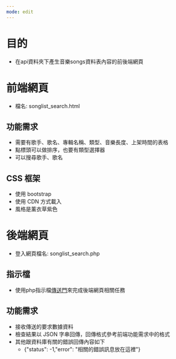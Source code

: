 ```yaml
---
mode: edit
---
```

# 目的
- 在api資料夾下產生音樂songs資料表內容的前後端網頁

# 前端網頁
- 檔名: songlist_search.html

## 功能需求
- 需要有歌手、歌名、專輯名稱、類型、音樂長度、上架時間的表格
- 點標頭可以做排序，也要有類型選擇器
- 可以搜尋歌手、歌名


## CSS 框架
- 使用 bootstrap
- 使用 CDN 方式載入
- 風格是薰衣草紫色

# 後端網頁
- 登入網頁檔名: songlist_search.php

## 指示檔
- 使用php指示檔[傳送門](../instructions/php.instructions.md)來完成後端網頁相關任務

## 功能需求
- 接收傳送的要求數據資料
- 檢查結果以 JSON 字串回傳，回傳格式參考前端功能需求中的格式
- 其他跟資料庫有關的錯誤回傳內容如下
    - {"status": -1,"error": "相關的錯誤訊息放在這裡"}